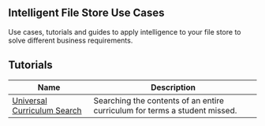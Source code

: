 ## Intelligent File Store Use Cases

Use cases, tutorials and guides to apply intelligence to your file store to solve different business requirements.

## Tutorials

| Name                                                        | Description                                                                |
| ----------------------------------------------------------- | -------------------------------------------------------------------------- |
| [Universal Curriculum Search](/universal-curriculum-search) | Searching the contents of an entire curriculum for terms a student missed. |
